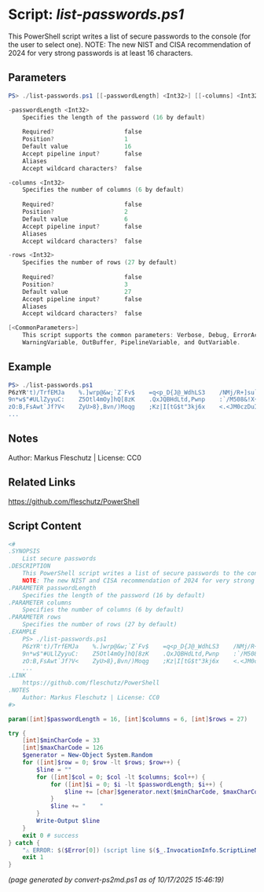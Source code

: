 Script: *list-passwords.ps1*
========================

This PowerShell script writes a list of secure passwords to the console (for the user to select one).
NOTE: The new NIST and CISA recommendation of 2024 for very strong passwords is at least 16 characters.

Parameters
----------
```powershell
PS> ./list-passwords.ps1 [[-passwordLength] <Int32>] [[-columns] <Int32>] [[-rows] <Int32>] [<CommonParameters>]

-passwordLength <Int32>
    Specifies the length of the password (16 by default)
    
    Required?                    false
    Position?                    1
    Default value                16
    Accept pipeline input?       false
    Aliases                      
    Accept wildcard characters?  false

-columns <Int32>
    Specifies the number of columns (6 by default)
    
    Required?                    false
    Position?                    2
    Default value                6
    Accept pipeline input?       false
    Aliases                      
    Accept wildcard characters?  false

-rows <Int32>
    Specifies the number of rows (27 by default)
    
    Required?                    false
    Position?                    3
    Default value                27
    Accept pipeline input?       false
    Aliases                      
    Accept wildcard characters?  false

[<CommonParameters>]
    This script supports the common parameters: Verbose, Debug, ErrorAction, ErrorVariable, WarningAction, 
    WarningVariable, OutBuffer, PipelineVariable, and OutVariable.
```

Example
-------
```powershell
PS> ./list-passwords.ps1
P6zYR't)/TrfEMJa    %.]wrp@&w;`Z`Fv$    =q<p_D{J@_WdhLS3    /NMj/R+]su`8D:Fg    [nIR1X"_14W3:Z;K
9n*w$"#ULlZyyuC:    Z5Otl4mOy]hQ[8zK    .QxJQBHdLtd,Pwnp    :`/M508&!X{D7Ox5    o/kHzwg8khHvMb|#
zO:B,FsAwt`Jf?V<    ZyU>8},Bvn/)Moqg    ;Kz|I[tG$t"3kj6x    <.<JM0czDuI<8jq)    #v/;BXq|%.;A|vU,
...

```

Notes
-----
Author: Markus Fleschutz | License: CC0

Related Links
-------------
https://github.com/fleschutz/PowerShell

Script Content
--------------
```powershell
<#
.SYNOPSIS
	List secure passwords
.DESCRIPTION
	This PowerShell script writes a list of secure passwords to the console (for the user to select one).
	NOTE: The new NIST and CISA recommendation of 2024 for very strong passwords is at least 16 characters.
.PARAMETER passwordLength
	Specifies the length of the password (16 by default)
.PARAMETER columns
	Specifies the number of columns (6 by default)
.PARAMETER rows
	Specifies the number of rows (27 by default)
.EXAMPLE
	PS> ./list-passwords.ps1
	P6zYR't)/TrfEMJa    %.]wrp@&w;`Z`Fv$    =q<p_D{J@_WdhLS3    /NMj/R+]su`8D:Fg    [nIR1X"_14W3:Z;K
	9n*w$"#ULlZyyuC:    Z5Otl4mOy]hQ[8zK    .QxJQBHdLtd,Pwnp    :`/M508&!X{D7Ox5    o/kHzwg8khHvMb|#
	zO:B,FsAwt`Jf?V<    ZyU>8},Bvn/)Moqg    ;Kz|I[tG$t"3kj6x    <.<JM0czDuI<8jq)    #v/;BXq|%.;A|vU,
	...
.LINK
	https://github.com/fleschutz/PowerShell
.NOTES
	Author: Markus Fleschutz | License: CC0
#>

param([int]$passwordLength = 16, [int]$columns = 6, [int]$rows = 27)

try {
	[int]$minCharCode = 33
	[int]$maxCharCode = 126
	$generator = New-Object System.Random
	for ([int]$row = 0; $row -lt $rows; $row++) {
		$line = ""
		for ([int]$col = 0; $col -lt $columns; $col++) {
			for ([int]$i = 0; $i -lt $passwordLength; $i++) {
				$line += [char]$generator.next($minCharCode, $maxCharCode)
			}
			$line += "    "
		}
		Write-Output $line
	}
	exit 0 # success
} catch {
	"⚠️ ERROR: $($Error[0]) (script line $($_.InvocationInfo.ScriptLineNumber))"
	exit 1
}
```

*(page generated by convert-ps2md.ps1 as of 10/17/2025 15:46:19)*
